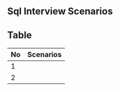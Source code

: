 ## Sql Interview Scenarios

## Table 
| No | Scenarios |
|----|-----------|
| 1  | |(#scenario-1)
| 2  | |
